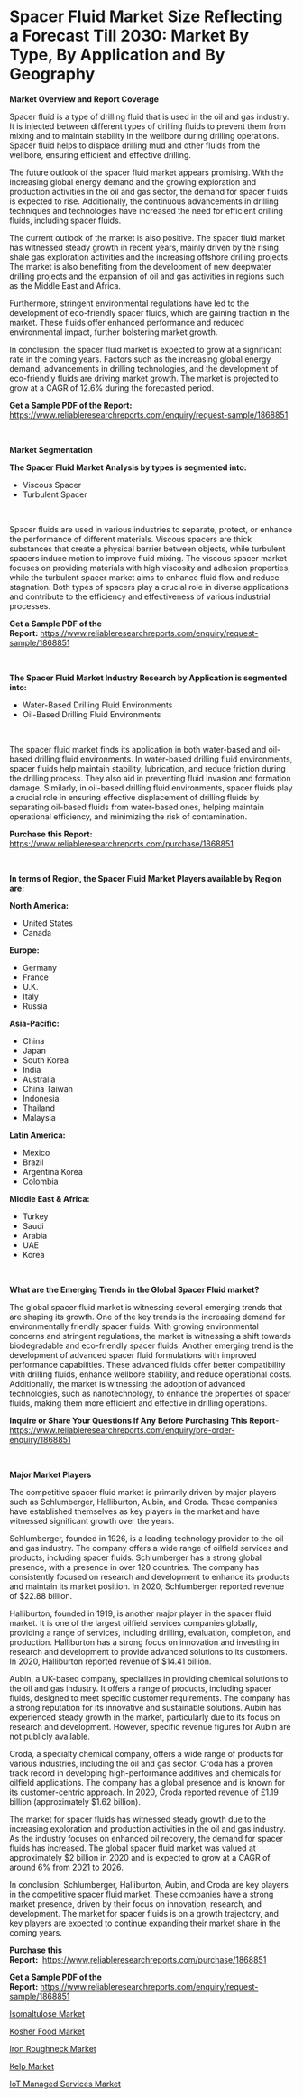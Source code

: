 <p><h1>Spacer Fluid Market Size Reflecting a Forecast Till 2030: Market By Type, By Application and By Geography</h1></p><p><strong>Market Overview and Report Coverage</strong></p>
<p><p>Spacer fluid is a type of drilling fluid that is used in the oil and gas industry. It is injected between different types of drilling fluids to prevent them from mixing and to maintain stability in the wellbore during drilling operations. Spacer fluid helps to displace drilling mud and other fluids from the wellbore, ensuring efficient and effective drilling.</p><p>The future outlook of the spacer fluid market appears promising. With the increasing global energy demand and the growing exploration and production activities in the oil and gas sector, the demand for spacer fluids is expected to rise. Additionally, the continuous advancements in drilling techniques and technologies have increased the need for efficient drilling fluids, including spacer fluids.</p><p>The current outlook of the market is also positive. The spacer fluid market has witnessed steady growth in recent years, mainly driven by the rising shale gas exploration activities and the increasing offshore drilling projects. The market is also benefiting from the development of new deepwater drilling projects and the expansion of oil and gas activities in regions such as the Middle East and Africa.</p><p>Furthermore, stringent environmental regulations have led to the development of eco-friendly spacer fluids, which are gaining traction in the market. These fluids offer enhanced performance and reduced environmental impact, further bolstering market growth.</p><p>In conclusion, the spacer fluid market is expected to grow at a significant rate in the coming years. Factors such as the increasing global energy demand, advancements in drilling technologies, and the development of eco-friendly fluids are driving market growth. The market is projected to grow at a CAGR of 12.6% during the forecasted period.</p></p>
<p><strong>Get a Sample PDF of the Report:</strong> <a href="https://www.reliableresearchreports.com/enquiry/request-sample/1868851">https://www.reliableresearchreports.com/enquiry/request-sample/1868851</a></p>
<p>&nbsp;</p>
<p><strong>Market Segmentation</strong></p>
<p><strong>The Spacer Fluid Market Analysis by types is segmented into:</strong></p>
<p><ul><li>Viscous Spacer</li><li>Turbulent Spacer</li></ul></p>
<p>&nbsp;</p>
<p><p>Spacer fluids are used in various industries to separate, protect, or enhance the performance of different materials. Viscous spacers are thick substances that create a physical barrier between objects, while turbulent spacers induce motion to improve fluid mixing. The viscous spacer market focuses on providing materials with high viscosity and adhesion properties, while the turbulent spacer market aims to enhance fluid flow and reduce stagnation. Both types of spacers play a crucial role in diverse applications and contribute to the efficiency and effectiveness of various industrial processes.</p></p>
<p><strong>Get a Sample PDF of the Report:</strong>&nbsp;<a href="https://www.reliableresearchreports.com/enquiry/request-sample/1868851">https://www.reliableresearchreports.com/enquiry/request-sample/1868851</a></p>
<p>&nbsp;</p>
<p><strong>The Spacer Fluid Market Industry Research by Application is segmented into:</strong></p>
<p><ul><li>Water-Based Drilling Fluid Environments</li><li>Oil-Based Drilling Fluid Environments</li></ul></p>
<p>&nbsp;</p>
<p><p>The spacer fluid market finds its application in both water-based and oil-based drilling fluid environments. In water-based drilling fluid environments, spacer fluids help maintain stability, lubrication, and reduce friction during the drilling process. They also aid in preventing fluid invasion and formation damage. Similarly, in oil-based drilling fluid environments, spacer fluids play a crucial role in ensuring effective displacement of drilling fluids by separating oil-based fluids from water-based ones, helping maintain operational efficiency, and minimizing the risk of contamination.</p></p>
<p><strong>Purchase this Report:</strong>&nbsp; <a href="https://www.reliableresearchreports.com/purchase/1868851">https://www.reliableresearchreports.com/purchase/1868851</a></p>
<p>&nbsp;</p>
<p><strong>In terms of Region, the Spacer Fluid Market Players available by Region are:</strong></p>
<p>
    <p> <strong> North America: </strong>
        <ul>
            <li>United States</li>
            <li>Canada</li>
        </ul>
        </p> 
    <p> <strong> Europe: </strong>
        <ul>
            <li>Germany</li>
            <li>France</li>
            <li>U.K.</li>
            <li>Italy</li>
            <li>Russia</li>
        </ul>
        </p> 
    <p> <strong> Asia-Pacific: </strong>
        <ul>
            <li>China</li>
            <li>Japan</li>
            <li>South Korea</li>
            <li>India</li>
            <li>Australia</li>
            <li>China Taiwan</li>
            <li>Indonesia</li>
            <li>Thailand</li>
            <li>Malaysia</li>
        </ul>
        </p> 
    <p> <strong> Latin America: </strong>
        <ul>
            <li>Mexico</li>
            <li>Brazil</li>
            <li>Argentina Korea</li>
            <li>Colombia</li>
        </ul>
        </p> 
    <p> <strong> Middle East & Africa: </strong>
        <ul>
            <li>Turkey</li>
            <li>Saudi</li>
            <li>Arabia</li>
            <li>UAE</li>
            <li>Korea</li>
        </ul>
    </p>
    </p>
<p>&nbsp;</p>
<p><strong>What are the Emerging Trends in the Global Spacer Fluid market?</strong></p>
<p><p>The global spacer fluid market is witnessing several emerging trends that are shaping its growth. One of the key trends is the increasing demand for environmentally friendly spacer fluids. With growing environmental concerns and stringent regulations, the market is witnessing a shift towards biodegradable and eco-friendly spacer fluids. Another emerging trend is the development of advanced spacer fluid formulations with improved performance capabilities. These advanced fluids offer better compatibility with drilling fluids, enhance wellbore stability, and reduce operational costs. Additionally, the market is witnessing the adoption of advanced technologies, such as nanotechnology, to enhance the properties of spacer fluids, making them more efficient and effective in drilling operations.</p></p>
<p><strong>Inquire or Share Your Questions If Any Before Purchasing This Report</strong>- <a href="https://www.reliableresearchreports.com/enquiry/pre-order-enquiry/1868851">https://www.reliableresearchreports.com/enquiry/pre-order-enquiry/1868851</a></p>
<p>&nbsp;</p>
<p><strong>Major Market Players</strong></p>
<p><p>The competitive spacer fluid market is primarily driven by major players such as Schlumberger, Halliburton, Aubin, and Croda. These companies have established themselves as key players in the market and have witnessed significant growth over the years.</p><p>Schlumberger, founded in 1926, is a leading technology provider to the oil and gas industry. The company offers a wide range of oilfield services and products, including spacer fluids. Schlumberger has a strong global presence, with a presence in over 120 countries. The company has consistently focused on research and development to enhance its products and maintain its market position. In 2020, Schlumberger reported revenue of $22.88 billion.</p><p>Halliburton, founded in 1919, is another major player in the spacer fluid market. It is one of the largest oilfield services companies globally, providing a range of services, including drilling, evaluation, completion, and production. Halliburton has a strong focus on innovation and investing in research and development to provide advanced solutions to its customers. In 2020, Halliburton reported revenue of $14.41 billion.</p><p>Aubin, a UK-based company, specializes in providing chemical solutions to the oil and gas industry. It offers a range of products, including spacer fluids, designed to meet specific customer requirements. The company has a strong reputation for its innovative and sustainable solutions. Aubin has experienced steady growth in the market, particularly due to its focus on research and development. However, specific revenue figures for Aubin are not publicly available.</p><p>Croda, a specialty chemical company, offers a wide range of products for various industries, including the oil and gas sector. Croda has a proven track record in developing high-performance additives and chemicals for oilfield applications. The company has a global presence and is known for its customer-centric approach. In 2020, Croda reported revenue of £1.19 billion (approximately $1.62 billion).</p><p>The market for spacer fluids has witnessed steady growth due to the increasing exploration and production activities in the oil and gas industry. As the industry focuses on enhanced oil recovery, the demand for spacer fluids has increased. The global spacer fluid market was valued at approximately $2 billion in 2020 and is expected to grow at a CAGR of around 6% from 2021 to 2026.</p><p>In conclusion, Schlumberger, Halliburton, Aubin, and Croda are key players in the competitive spacer fluid market. These companies have a strong market presence, driven by their focus on innovation, research, and development. The market for spacer fluids is on a growth trajectory, and key players are expected to continue expanding their market share in the coming years.</p></p>
<p><strong>Purchase this Report:</strong>&nbsp;&nbsp;<a href="https://www.reliableresearchreports.com/purchase/1868851">https://www.reliableresearchreports.com/purchase/1868851</a></p>
<p></p>
<p><strong>Get a Sample PDF of the Report:</strong>&nbsp;<a href="https://www.reliableresearchreports.com/enquiry/request-sample/1868851">https://www.reliableresearchreports.com/enquiry/request-sample/1868851</a></p>
<p><p><a href="https://medium.com/@raymondgray765/isomaltulose-market-report-reveals-the-latest-trends-and-growth-opportunities-of-this-market-3c1184427b94">Isomaltulose Market</a></p><p><a href="https://medium.com/@waltercruz6g/kosher-food-market-size-and-market-trends-complete-industry-overview-2023-to-2030-572f5323d2d2">Kosher Food Market</a></p><p><a href="https://medium.com/@edwinsporer/iron-roughneck-market-share-evolution-and-market-growth-trends-2023-2030-b5497dd1835c">Iron Roughneck Market</a></p><p><a href="https://medium.com/@jamesday5g/kelp-market-analysis-its-cagr-market-segmentation-and-global-industry-overview-6d7a3a1aaa4d">Kelp Market</a></p><p><a href="https://medium.com/@noemiharvey05/iot-managed-services-market-exploring-market-share-market-trends-and-future-growth-215ed7181399">IoT Managed Services Market</a></p></p>